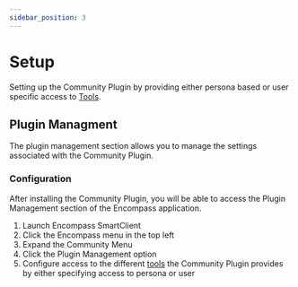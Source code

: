 ```yaml
---
sidebar_position: 3
---
```


# Setup

Setting up the Community Plugin by providing either persona based or user specific access to [Tools](/docs/tools).

## Plugin Managment

The plugin management section allows you to manage the settings associated with the Community Plugin.

### Configuration

After installing the Community Plugin, you will be able to access the Plugin Management section of the Encompass application.

1. Launch Encompass SmartClient
2. Click the Encompass menu in the top left
3. Expand the Community Menu
4. Click the Plugin Management option
5. Configure access to the different [tools](/docs/tools) the Community Plugin provides by either specifying access to persona or user